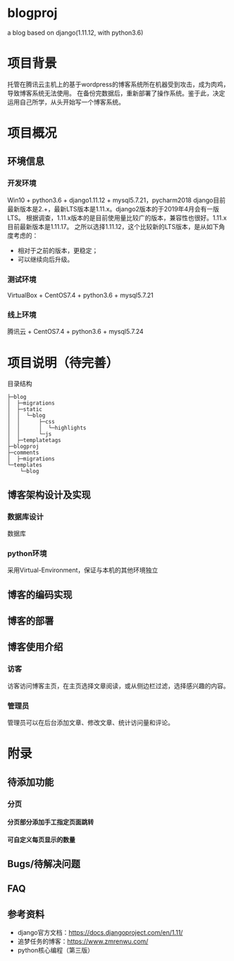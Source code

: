 # blogproj
a blog based on django(1.11.12, with python3.6)

# 项目背景
托管在腾讯云主机上的基于wordpress的博客系统所在机器受到攻击，成为肉鸡，导致博客系统无法使用。
在备份完数据后，重新部署了操作系统。鉴于此，决定运用自己所学，从头开始写一个博客系统。

# 项目概况
## 环境信息
### 开发环境
Win10 + python3.6 + django1.11.12 + mysql5.7.21，pycharm2018
django目前最新版本是2.+，最新LTS版本是1.11.x。django2版本的于2019年4月会有一版LTS。
根据调查，1.11.x版本的是目前使用量比较广的版本，兼容性也很好。1.11.x目前最新版本是1.11.17。
之所以选择1.11.12，这个比较新的LTS版本，是从如下角度考虑的：
* 相对于之前的版本，更稳定；
* 可以继续向后升级。

### 测试环境
VirtualBox + CentOS7.4 + python3.6 + mysql5.7.21

### 线上环境
腾讯云 + CentOS7.4 + python3.6 + mysql5.7.24

# 项目说明（待完善）
目录结构
~~~
├─blog
│  ├─migrations
│  ├─static
│  │  └─blog
│  │      ├─css
│  │      │  └─highlights
│  │      └─js
│  ├─templatetags
├─blogproj
├─comments
│  ├─migrations
└─templates
    └─blog
~~~

## 博客架构设计及实现
### 数据库设计
数据库
### python环境
采用Virtual-Environment，保证与本机的其他环境独立

## 博客的编码实现


## 博客的部署

## 博客使用介绍
### 访客
访客访问博客主页，在主页选择文章阅读，或从侧边栏过滤，选择感兴趣的内容。
### 管理员
管理员可以在后台添加文章、修改文章、统计访问量和评论。


# 附录
## 待添加功能
### 分页
#### 分页部分添加手工指定页面跳转
#### 可自定义每页显示的数量
## Bugs/待解决问题
## FAQ

## 参考资料
* django官方文档：https://docs.djangoproject.com/en/1.11/
* 追梦任务的博客：https://www.zmrenwu.com/
* python核心编程（第三版）
